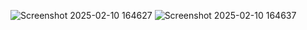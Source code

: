 ![Screenshot 2025-02-10 164627](https://github.com/user-attachments/assets/230f370b-21e7-413d-a654-bf2ff8b3500a)
![Screenshot 2025-02-10 164637](https://github.com/user-attachments/assets/6384a96b-233f-4869-a777-ade0d3aa9731)
